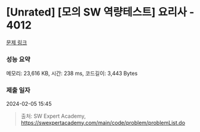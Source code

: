 # [Unrated] [모의 SW 역량테스트] 요리사 - 4012 

[문제 링크](https://swexpertacademy.com/main/code/problem/problemDetail.do?contestProbId=AWIeUtVakTMDFAVH) 

### 성능 요약

메모리: 23,616 KB, 시간: 238 ms, 코드길이: 3,443 Bytes

### 제출 일자

2024-02-05 15:45



> 출처: SW Expert Academy, https://swexpertacademy.com/main/code/problem/problemList.do